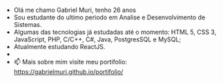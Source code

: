 - Olá me chamo Gabriel Muri, tenho 26 anos
- Sou estudante do ultimo periodo em Analise e Desenvolvimento de Sistemas.
- Algumas das tecnologias já estudadas até o momento: HTML 5, CSS 3, JavaScript, PHP, C/C++, C#, Java, PostgresSQL e MySQL;
- Atualmente estudando ReactJS.
- 
- 📫 Mais sobre mim visite meu portifolio: https://gabrielmuri.github.io/portifolio/

